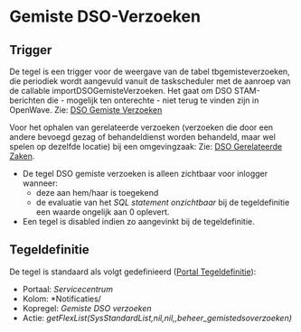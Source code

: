 # Gemiste DSO-Verzoeken

## Trigger

De tegel is een trigger voor de weergave van de tabel tbgemisteverzoeken,  die periodiek wordt aangevuld vanuit de taskscheduler met de aanroep van de callable importDSOGemisteVerzoeken. Het gaat om DSO STAM-berichten die - mogelijk ten onterechte - niet terug te vinden zijn in OpenWave. Zie: [DSO Gemiste Verzoeken](../programmablokken/dso_gemiste_verzoeken.md)

Voor het ophalen van gerelateerde verzoeken (verzoeken die door een andere bevoegd gezag of behandeldienst worden behandeld, maar wel spelen op dezelfde locatie) bij een omgevingzaak: Zie: [DSO Gerelateerde Zaken](../programmablokken/dso_gerelateerde_zaken.md).

- De tegel DSO gemiste verzoeken is alleen zichtbaar voor inlogger wanneer:
  - deze aan hem/haar is toegekend
  - de evaluatie van het *SQL statement onzichtbaar* bij de tegeldefinitie een waarde ongelijk aan 0 oplevert.
- Een tegel is disabled indien zo aangevinkt bij de tegeldefinitie.

## Tegeldefinitie

De tegel is standaard als volgt gedefinieerd ([Portal Tegeldefinitie](../../../../instellen_inrichten/portaldefinitie/portal_tegel.md)):

- Portaal: *Servicecentrum*
- Kolom: *Notificaties/
- Kopregel: *Gemiste DSO verzoeken*
- Actie: *getFlexList(SysStandardList,nil,nil,,beheer_gemistedsoverzoeken)*
